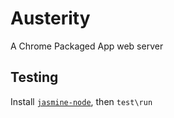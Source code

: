 Austerity
=========

A Chrome Packaged App web server


Testing
-------
Install [`jasmine-node`](https://github.com/mhevery/jasmine-node), then `test\run`
